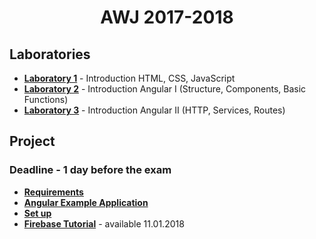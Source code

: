 <p align="center">
    <h1 align="center">
        AWJ 2017-2018
    </h1>
</p>

## Laboratories

- **[Laboratory 1](docs/lab/lab1.md)** - Introduction HTML, CSS, JavaScript
- **[Laboratory 2](docs/lab/lab2.md)** - Introduction Angular I (Structure, Components, Basic Functions)
- **[Laboratory 3](docs/lab/lab3.md)** - Introduction Angular II (HTTP, Services, Routes)

## Project

### Deadline - 1 day before the exam

- **[Requirements](docs/temaP.md)**
- **[Angular Example Application](docs/demo)**
- **[Set up](docs/install.md)**
- **[Firebase Tutorial](docs/firebase.md)** - available 11.01.2018
